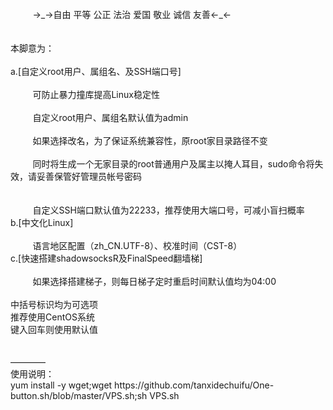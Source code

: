 <div>
    <div>
        <span class="Apple-tab-span" style="white-space:pre">
        </span>
        →_→自由 平等 公正 法治 爱国 敬业 诚信 友善←_←
    </div>
    <div>
        <br>
    </div>
    <div>
        <br>
    </div>
    <div>
        本脚意为：
    </div>
    <div>
        <br>
    </div>
    <div>
        a.[自定义root用户、属组名、及SSH端口号]
    </div>
    <div>
        <span class="Apple-tab-span" style="white-space:pre">
        </span>
        可防止暴力撞库提高Linux稳定性
    </div>
    <div>
        <span class="Apple-tab-span" style="white-space:pre">
        </span>
        自定义root用户、属组名默认值为admin
    </div>
    <div>
        <span class="Apple-tab-span" style="white-space:pre">
        </span>
        如果选择改名，为了保证系统兼容性，原root家目录路径不变
    </div>
    <div>
        <span class="Apple-tab-span" style="white-space:pre">
        </span>
        同时将生成一个无家目录的root普通用户及属主以掩人耳目，sudo命令将失效，请妥善保管好管理员帐号密码
    </div>
    <div>
        <br>
    </div>
    <div>
        <span class="Apple-tab-span" style="white-space:pre">
        </span>
        自定义SSH端口默认值为22233，推荐使用大端口号，可减小盲扫概率
    </div>
    <div>
        b.[中文化Linux]
    </div>
    <div>
        <span class="Apple-tab-span" style="white-space:pre">
        </span>
        语言地区配置（zh_CN.UTF-8）、校准时间（CST-8）
    </div>
    <div>
        c.[快速搭建shadowsocksR及FinalSpeed翻墙梯]
    </div>
    <div>
        <span class="Apple-tab-span" style="white-space:pre">
        </span>
        如果选择搭建梯子，则每日梯子定时重启时间默认值均为04:00
    </div>
    <div>
        <br>
    </div>
    <div>
        中括号标识均为可选项
    </div>
    <div>
        推荐使用CentOS系统
    </div>
    <div>
        键入回车则使用默认值
    </div>
    <div>
        <br>
    </div>
    <div>
        <br>
    </div>
    <div>
        ――――
    </div>
    <div>
        使用说明：
    </div>
    <div>
        yum install -y wget;wget https://github.com/tanxidechuifu/One-button.sh/blob/master/VPS.sh;sh VPS.sh
    </div>
</div>
